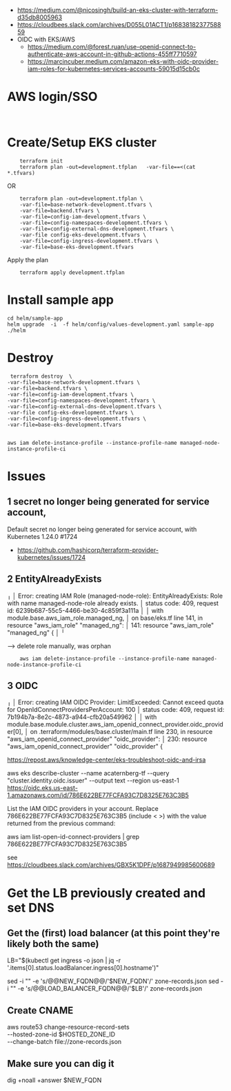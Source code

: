 * https://medium.com/@nicosingh/build-an-eks-cluster-with-terraform-d35db8005963
* https://cloudbees.slack.com/archives/D055L01ACT1/p1683818237758859 
* OIDC with EKS/AWS 
  * https://medium.com/@forest.ruan/use-openid-connect-to-authenticate-aws-account-in-github-actions-455ff7710597 
  * https://marcincuber.medium.com/amazon-eks-with-oidc-provider-iam-roles-for-kubernetes-services-accounts-59015d15cb0c

# AWS login/SSO

```    aws sso login --profile infra-admin-acaternberg-sso
 
```

# Create/Setup  EKS cluster
```
    terraform init 
    terraform plan -out=development.tfplan   -var-file==<(cat *.tfvars)
```
OR
```
    terraform plan -out=development.tfplan \
    -var-file=base-network-development.tfvars \
    -var-file=backend.tfvars \
    -var-file=config-iam-development.tfvars \
    -var-file=config-namespaces-development.tfvars \
    -var-file=config-external-dns-development.tfvars \
    -var-file config-eks-development.tfvars \
    -var-file=config-ingress-development.tfvars \
    -var-file=base-eks-development.tfvars
```
Apply the plan 
```
    terraform apply development.tfplan
```

# Install sample app

```
cd helm/sample-app 
helm upgrade  -i  -f helm/config/values-development.yaml sample-app   ./helm
```

# Destroy

```
 terraform destroy  \
-var-file=base-network-development.tfvars \
-var-file=backend.tfvars \
-var-file=config-iam-development.tfvars \
-var-file=config-namespaces-development.tfvars \
-var-file=config-external-dns-development.tfvars \
-var-file config-eks-development.tfvars \
-var-file=config-ingress-development.tfvars \
-var-file=base-eks-development.tfvars


aws iam delete-instance-profile --instance-profile-name managed-node-instance-profile-ci

```

# Issues 

## 1 secret no longer being generated for service account,
Default secret no longer being generated for service account, with Kubernetes 1.24.0 #1724
* https://github.com/hashicorp/terraform-provider-kubernetes/issues/1724 

## 2 EntityAlreadyExists
╷
│ Error: creating IAM Role (managed-node-role): EntityAlreadyExists: Role with name managed-node-role already exists.
│ 	status code: 409, request id: 6239b687-55c5-4466-be30-4c859f3a111a
│
│   with module.base.aws_iam_role.managed_ng,
│   on base/eks.tf line 141, in resource "aws_iam_role" "managed_ng":
│  141: resource "aws_iam_role" "managed_ng" {
│
╵

--> delete role manually, was orphan 
```
    aws iam delete-instance-profile --instance-profile-name managed-node-instance-profile-ci
```
## 3 OIDC

╷
│ Error: creating IAM OIDC Provider: LimitExceeded: Cannot exceed quota for OpenIdConnectProvidersPerAccount: 100
│ 	status code: 409, request id: 7b194b7a-8e2c-4873-a944-cfb20a549962
│
│   with module.base.module.cluster.aws_iam_openid_connect_provider.oidc_provider[0],
│   on .terraform/modules/base.cluster/main.tf line 230, in resource "aws_iam_openid_connect_provider" "oidc_provider":
│  230: resource "aws_iam_openid_connect_provider" "oidc_provider" {

https://repost.aws/knowledge-center/eks-troubleshoot-oidc-and-irsa

aws eks describe-cluster --name acaternberg-tf --query "cluster.identity.oidc.issuer" --output text --region us-east-1 
https://oidc.eks.us-east-1.amazonaws.com/id/786E622BE77FCFA93C7D8325E763C3B5

List the IAM OIDC providers in your account. Replace 786E622BE77FCFA93C7D8325E763C3B5 (include < >) with the value returned from the previous command:

aws iam list-open-id-connect-providers | grep 786E622BE77FCFA93C7D8325E763C3B5

see https://cloudbees.slack.com/archives/GBX5K1DPF/p1687949985600689 




# Get the LB previously created and set DNS

## Get the (first) load balancer (at this point they're likely both the same)
LB="$(kubectl get ingress -o json | jq -r '.items[0].status.loadBalancer.ingress[0].hostname')"

sed -i "" -e 's/@@NEW_FQDN@@/'$NEW_FQDN'/' zone-records.json
sed -i "" -e 's/@@LOAD_BALANCER_FQDN@@/'$LB'/' zone-records.json

## Create CNAME
aws route53 change-resource-record-sets \
--hosted-zone-id $HOSTED_ZONE_ID \
--change-batch file://zone-records.json

## Make sure you can dig it
dig +noall +answer $NEW_FQDN